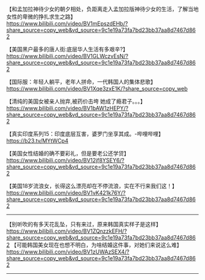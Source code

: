 【和孟加拉神待少女的朝夕相处，负距离走入孟加拉版神待少女的生活，了解当地女性的卑微的挣扎求生之路】 https://www.bilibili.com/video/BV1mEpszdEHb/?share_source=copy_web&vd_source=9c1e19a73fa7bd23bb37aa8d7467d862

【美国黑户最多的唐人街:底层华人生活有多艰辛?】 https://www.bilibili.com/video/BV1GLWczvEsN/?share_source=copy_web&vd_source=9c1e19a73fa7bd23bb37aa8d7467d862

【国际服：年轻人躺平，老年人拼命，一代韩国人的集体悲歌】 https://www.bilibili.com/video/BV1Xqe3zxE1K/?share_source=copy_web

【清纯的美国女被亲人抛弃,被药价击垮 她成了瘾君子。。。】 https://www.bilibili.com/video/BV1bAW1zHEPY/?share_source=copy_web&vd_source=9c1e19a73fa7bd23bb37aa8d7467d862

【真实印度系列15：印度底层互害，婆罗门坐享其成。-哔哩哔哩】 https://b23.tv/MYtWCp4

【美国女性结婚的确不要彩礼，但是要老公还学贷】 https://www.bilibili.com/video/BV12jf8YSEY6/?share_source=copy_web&vd_source=9c1e19a73fa7bd23bb37aa8d7467d862

【美国18岁流浪女，长得这么漂亮却在不停流浪，实在不行来我们这！】 https://www.bilibili.com/video/BV1vK421k76Y/?share_source=copy_web&vd_source=9c1e19a73fa7bd23bb37aa8d7467d862

---

【别听吹的有多天花乱坠，只有来过，原来韩国真实样子是这样】 https://www.bilibili.com/video/BV1ZQnzzkEFH/?share_source=copy_web&vd_source=9c1e19a73fa7bd23bb37aa8d7467d862
【可能韩国美女现在也想不明白，为啥结婚这件事，对她们来说这么难】 https://www.bilibili.com/video/BV1zUWAzSEX4/?share_source=copy_web&vd_source=9c1e19a73fa7bd23bb37aa8d7467d862

---

